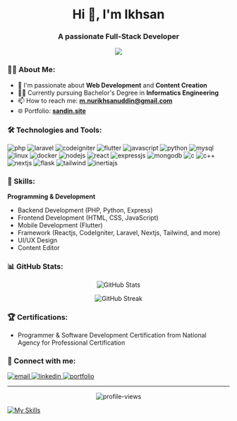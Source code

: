 <h1 align="center">Hi 👋, I'm Ikhsan</h1>
<h3 align="center">A passionate Full-Stack Developer</h3>

<p align="center">
  <img src="https://readme-typing-svg.herokuapp.com?lines=Full+Stack+Developer;Web+Developer;UI/UX+Designer;Content+Creator&center=true&width=380&height=45">
</p>

### 👨‍💻 About Me:

- 🌱 I'm passionate about **Web Development** and **Content Creation**
- 👨‍🎓 Currently pursuing Bachelor's Degree in **Informatics Engineering**
- 📫 How to reach me: **m.nurikhsanuddin@gmail.com**
- 🌐 Portfolio: **[sandin.site](https://sandin.site)**

### 🛠️ Technologies and Tools:

<p align="left">
<img src="https://img.shields.io/badge/PHP-777BB4?style=for-the-badge&logo=php&logoColor=white" alt="php"/>
<img src="https://img.shields.io/badge/Laravel-FF2D20?style=for-the-badge&logo=laravel&logoColor=white" alt="laravel"/>
<img src="https://img.shields.io/badge/CodeIgniter-EF4223?style=for-the-badge&logo=codeigniter&logoColor=white" alt="codeigniter"/>
<img src="https://img.shields.io/badge/Flutter-02569B?style=for-the-badge&logo=flutter&logoColor=white" alt="flutter"/>
<img src="https://img.shields.io/badge/JavaScript-F7DF1E?style=for-the-badge&logo=javascript&logoColor=black" alt="javascript"/>
<img src="https://img.shields.io/badge/Python-3776AB?style=for-the-badge&logo=python&logoColor=white" alt="python"/>
<img src="https://img.shields.io/badge/MySQL-4479A1?style=for-the-badge&logo=mysql&logoColor=white" alt="mysql"/>
<img src="https://img.shields.io/badge/Linux-FCC624?style=for-the-badge&logo=linux&logoColor=black" alt="linux"/>
<img src="https://img.shields.io/badge/Docker-2496ED?style=for-the-badge&logo=docker&logoColor=white" alt="docker"/>
<img src="https://img.shields.io/badge/Node.js-339933?style=for-the-badge&logo=node.js&logoColor=white" alt="nodejs"/>
<img src="https://img.shields.io/badge/React-61DAFB?style=for-the-badge&logo=react&logoColor=black" alt="react"/>
<img src="https://img.shields.io/badge/Express.js-000000?style=for-the-badge&logo=express&logoColor=white" alt="expressjs"/>
<img src="https://img.shields.io/badge/MongoDB-47A248?style=for-the-badge&logo=mongodb&logoColor=white" alt="mongodb"/>
<img src="https://img.shields.io/badge/C-A8B9CC?style=for-the-badge&logo=c&logoColor=black" alt="c"/>
<img src="https://img.shields.io/badge/C++-00599C?style=for-the-badge&logo=c%2B%2B&logoColor=white" alt="c++"/>
<img src="https://img.shields.io/badge/Next.js-000000?style=for-the-badge&logo=next.js&logoColor=white" alt="nextjs"/>
<img src="https://img.shields.io/badge/Flask-000000?style=for-the-badge&logo=flask&logoColor=white" alt="flask"/>
<img src="https://img.shields.io/badge/Tailwind_CSS-38B2AC?style=for-the-badge&logo=tailwind-css&logoColor=white" alt="tailwind"/>
<img src="https://img.shields.io/badge/Inertia.js-6366F1?style=for-the-badge&logo=inertia&logoColor=white" alt="inertiajs"/>

</p>

### 🎯 Skills:

**Programming & Development**
- Backend Development (PHP, Python, Express)
- Frontend Development (HTML, CSS, JavaScript)
- Mobile Development (Flutter)
- Framework (Reactjs, CodeIgniter, Laravel, Nextjs, Tailwind, and more)
- UI/UX Design
- Content Editor


### 📊 GitHub Stats:

<p align="center">
  <img src="https://github-readme-stats.vercel.app/api?username=nurikhsanuddin&show_icons=true&theme=radical" alt="GitHub Stats" />
</p>

<p align="center">
  <img src="https://github-readme-streak-stats.herokuapp.com/?user=nurikhsanuddin&theme=radical" alt="GitHub Streak" />
</p>

### 🏆 Certifications:
- Programmer & Software Development Certification from National Agency for Professional Certification

### 🤝 Connect with me:

<p align="left">
  <a href="mailto:m.nurikhsanuddin@gmail.com">
    <img src="https://img.shields.io/badge/Email-D14836?style=for-the-badge&logo=gmail&logoColor=white" alt="email"/>
  </a>
  <a href="https://www.linkedin.com/in/muhammad-nur-ikhsanuddin">
    <img src="https://img.shields.io/badge/LinkedIn-0077B5?style=for-the-badge&logo=linkedin&logoColor=white" alt="linkedin"/>
  </a>
  <a href="https://sandin.site">
    <img src="https://img.shields.io/badge/Portfolio-000000?style=for-the-badge&logo=About.me&logoColor=white" alt="portfolio"/>
  </a>
</p>

---
<p align="center">
  <img src="https://komarev.com/ghpvc/?username=nurikhsanuddin&label=Profile%20views&color=0e75b6&style=flat" alt="profile-views" />
</p>

[![My Skills](https://skillicons.dev/icons?i=py,php,pr,vscode,cpp,html,css,tailwind,flutter,nodejs,mysql,figma,supabase,postgresql,laravel,firebase,vite,vercel,git,github,githubactions,androidstudio,arduino,postman,tensorflow&theme=light)](https://skillicons.dev)

